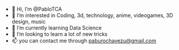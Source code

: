- 👋 Hi, I’m @PabloTCA
- 👀 I’m interested in Coding, 3d, technology, anime, videogames, 3D design, music
- 🌱 I’m currently learning Data Science
- 💞️ I’m looking to learn a lot of new tricks
- 📫 you can contact me through paburochavezu@gmail.com

<!---
PabloTCA/PabloTCA is a ✨ special ✨ repository because its `README.md` (this file) appears on your GitHub profile.
You can click the Preview link to take a look at your changes.
--->
